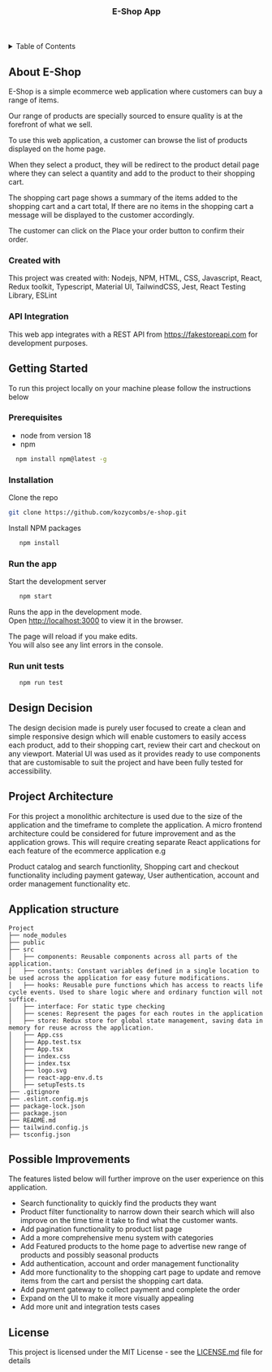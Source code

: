 <h3 align="center">E-Shop App</h3>

<br />
<br />

<!-- TABLE OF CONTENTS -->
<details>
    <summary>Table of Contents</summary>
    <ol>
        <li>
            <a href="#about-e-shop">About E-Shop</a>
            <ul>
                <li><a href="#created-with">Created With</a></li>
                <li><a href="#api-integration">Api Integration</a></li>
            </ul>
        </li>
        <li>
            <a href="#getting-started">Getting Started</a>
            <ul>
                <li><a href="#prerequisites">Prerequisites</a></li>
                <li><a href="#installation">Installation</a></li>
                <li><a href="#run-the-app">Run the app</a></li>
                <li><a href="#how-to-test">How to test</a></li>
            </ul>
        </li>
        <li><a href="#design-decision">Design decision</a></li>
        <li><a href="#project-architecture">Project Architecture</a></li>
        <li><a href="#application-structure">Application Structure</a></li>
        <li><a href="#possible-improvements">Possible Improvements</a></li>
        <li><a href="#license">License</a></li>
    </ol>
</details>

<!-- ABOUT THE PROJECT -->

## About E-Shop

E-Shop is a simple ecommerce web application where customers can buy a range of items.

Our range of products are specially sourced to ensure quality is at the forefront of what we sell.

To use this web application, a customer can browse the list of products displayed on the home page.

When they select a product, they will be redirect to the product detail page where they can select a quantity and add to the product to their shopping cart.

The shopping cart page shows a summary of the items added to the shopping cart and a cart total, If there are no items in the shopping cart a message will be displayed to the customer accordingly.

The customer can click on the Place your order button to confirm their order.

### Created with

This project was created with:
Nodejs, NPM, HTML, CSS, Javascript, React, Redux toolkit, Typescript, Material UI, TailwindCSS, Jest, React Testing Library, ESLint

### API Integration

This web app integrates with a REST API from https://fakestoreapi.com for development purposes.

## Getting Started

To run this project locally on your machine please follow the instructions below

### Prerequisites

- node from version 18
- npm

```sh
  npm install npm@latest -g
```

### Installation

Clone the repo

```sh
git clone https://github.com/kozycombs/e-shop.git
```

Install NPM packages

```sh
   npm install
```

### Run the app

Start the development server

```sh
   npm start
```

Runs the app in the development mode.\
Open [http://localhost:3000](http://localhost:3000) to view it in the browser.

The page will reload if you make edits.\
You will also see any lint errors in the console.

### Run unit tests

```sh
   npm run test
```

## Design Decision

The design decision made is purely user focused to create a clean and simple responsive design which will enable customers to easily access each product, add to their shopping cart, review their cart and checkout on any viewport. Material UI was used as it provides ready to use components that are customisable to suit the project and have been fully tested for accessibility.

## Project Architecture

For this project a monolithic architecture is used due to the size of the application and the timeframe to complete the application.
A micro frontend architecture could be considered for future improvement and as the application grows.
This will require creating separate React applications for each feature of the ecommerce application e.g

Product catalog and search functionlity,
Shopping cart and checkout functionality including payment gateway,
User authentication, account and order management functionality etc.

## Application structure

```
Project
├── node_modules
├── public
├── src
│   ├── components: Reusable components across all parts of the application.
│   ├── constants: Constant variables defined in a single location to be used across the application for easy future modifications.
│   ├── hooks: Reusable pure functions which has access to reacts life cycle events. Used to share logic where and ordinary function will not suffice.
│   ├── interface: For static type checking
│   ├── scenes: Represent the pages for each routes in the application
│   ├── store: Redux store for global state management, saving data in memory for reuse across the application.
│   ├── App.css
│   ├── App.test.tsx
│   ├── App.tsx
│   ├── index.css
│   ├── index.tsx
│   ├── logo.svg
│   ├── react-app-env.d.ts
│   ├── setupTests.ts
├── .gitignore
├── .eslint.config.mjs
├── package-lock.json
├── package.json
├── README.md
├── tailwind.config.js
├── tsconfig.json
```

## Possible Improvements

The features listed below will further improve on the user experience on this application.

- Search functionality to quickly find the products they want
- Product filter functionality to narrow down their search which will also improve on the time time it take to find what the customer wants.
- Add pagination functionality to product list page
- Add a more comprehensive menu system with categories
- Add Featured products to the home page to advertise new range of products and possibly seasonal products
- Add authentication, account and order management functionality
- Add more functionality to the shopping cart page to update and remove items from the cart and persist the shopping cart data.
- Add payment gateway to collect payment and complete the order
- Expand on the UI to make it more visually appealing
- Add more unit and integration tests cases

## License

This project is licensed under the MIT License - see the
[LICENSE.md](LICENSE.md) file for details
